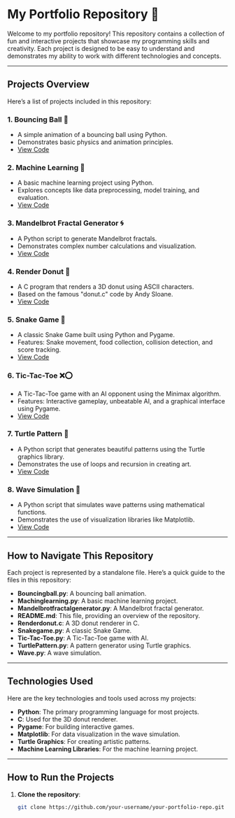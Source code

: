 # My Portfolio Repository 🚀

Welcome to my portfolio repository! This repository contains a collection of fun and interactive projects that showcase my programming skills and creativity. Each project is designed to be easy to understand and demonstrates my ability to work with different technologies and concepts.

---

## **Projects Overview**

Here’s a list of projects included in this repository:

### 1. **Bouncing Ball 🏀**
   - A simple animation of a bouncing ball using Python.
   - Demonstrates basic physics and animation principles.
   - [View Code](/Bouncingball.py)

### 2. **Machine Learning 🤖**
   - A basic machine learning project using Python.
   - Explores concepts like data preprocessing, model training, and evaluation.
   - [View Code](/Machinglearning.py)

### 3. **Mandelbrot Fractal Generator 🌀**
   - A Python script to generate Mandelbrot fractals.
   - Demonstrates complex number calculations and visualization.
   - [View Code](/Mandelbrotfractalgenerator.py)

### 4. **Render Donut 🍩**
   - A C program that renders a 3D donut using ASCII characters.
   - Based on the famous "donut.c" code by Andy Sloane.
   - [View Code](/Renderdonut.c)

### 5. **Snake Game 🐍**
   - A classic Snake Game built using Python and Pygame.
   - Features: Snake movement, food collection, collision detection, and score tracking.
   - [View Code](/Snakegame.py)

### 6. **Tic-Tac-Toe ❌⭕**
   - A Tic-Tac-Toe game with an AI opponent using the Minimax algorithm.
   - Features: Interactive gameplay, unbeatable AI, and a graphical interface using Pygame.
   - [View Code](/Tic-Tac-Toe.py)

### 7. **Turtle Pattern 🐢**
   - A Python script that generates beautiful patterns using the Turtle graphics library.
   - Demonstrates the use of loops and recursion in creating art.
   - [View Code](/TurtlePattern.py)

### 8. **Wave Simulation 🌊**
   - A Python script that simulates wave patterns using mathematical functions.
   - Demonstrates the use of visualization libraries like Matplotlib.
   - [View Code](/Wave.py)

---

## **How to Navigate This Repository**
Each project is represented by a standalone file. Here’s a quick guide to the files in this repository:
- **Bouncingball.py**: A bouncing ball animation.
- **Machinglearning.py**: A basic machine learning project.
- **Mandelbrotfractalgenerator.py**: A Mandelbrot fractal generator.
- **README.md**: This file, providing an overview of the repository.
- **Renderdonut.c**: A 3D donut renderer in C.
- **Snakegame.py**: A classic Snake Game.
- **Tic-Tac-Toe.py**: A Tic-Tac-Toe game with AI.
- **TurtlePattern.py**: A pattern generator using Turtle graphics.
- **Wave.py**: A wave simulation.

---

## **Technologies Used**
Here are the key technologies and tools used across my projects:
- **Python**: The primary programming language for most projects.
- **C**: Used for the 3D donut renderer.
- **Pygame**: For building interactive games.
- **Matplotlib**: For data visualization in the wave simulation.
- **Turtle Graphics**: For creating artistic patterns.
- **Machine Learning Libraries**: For the machine learning project.

---

## **How to Run the Projects**
1. **Clone the repository**:
   ```bash
   git clone https://github.com/your-username/your-portfolio-repo.git
   
